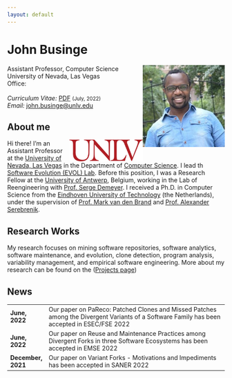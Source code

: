 ```yaml
---
layout: default
---
```


# John Businge
Assistant Professor, Computer Science <a href="/images/john.jpeg" target="_blank"><img src="/images/john.jpeg" alt="John Businge" style="width:190px;height:190px;" align="right"></a> <br>
University of Nevada, Las Vegas <br>[]()
Office:  <br>
<br>
<em>Curriculum Vitae: </em><a href="/files/John_Businge_CV.pdf" target="_blank">PDF</a>  <small>(July, 2022)</small> <br>
<em>Email: </em><a href="mailto:john.businge@unlv.edu">john.businge@unlv.edu</a> <br>

<!--<hr width="600px"> -->

## About me
<a href="https://unlv.edu/" target="_blank"><img src="images/UNLV.jpeg" alt="UNLV" style="width:170px;" align="right"></a>

Hi there! I’m an Assistant Professor at the [University of Nevada, Las Vegas](https://www.unlv.edu/) in the Department of [Computer Science](https://www.unlv.edu/cs). I lead th [Software Evolution (EVOL) Lab](https://johnxu21.github.io/businge/evol/).
Before this position, I was a Research Fellow at the [University of Antwerp](https://www.uantwerpen.be/en/), Belgium, working in the Lab of Reengineering with [Prof. Serge Demeyer](https://www.uantwerpen.be/en/staff/serge-demeyer/). I received a Ph.D. in Computer Science from the [Eindhoven University of Technology](https://www.tue.nl/en/) (the Netherlands), under the supervision of [Prof. Mark van den Brand](https://www.tue.nl/en/research/researchers/mark-van-den-brand/) and [Prof. Alexander Serebrenik](https://www.win.tue.nl/~aserebre/). 


## Research Works

<!--p align="justify" style="max-width:800px"-->
My research focuses on mining software repositories, software analytics, software maintenance, and evolution, clone detection, program analysis, variability management, and empirical software engineering.
More about my research can be found on the (<a href="https://johnxu21.github.io/evol/projects/" target="_blank">Projects page</a>)




## News
<!--<table style="white-space: nowrap;"> -->
<table>

<tr>
	<td width="75"><b>June, 2022</b></td>
	<td> Our paper on PaReco: Patched Clones and Missed Patches among the Divergent Variants of a Software Family has been accepted in ESEC/FSE 2022 </td> 
</tr>

<tr>
	<td width="75"><b>June, 2022</b></td>
	<td> Our paper on Reuse and Maintenance Practices among Divergent Forks in three Software Ecosystems has been accepted in EMSE 2022 </td> 
</tr>

<tr>
	<td width="75"><b>December, 2021</b></td>
	<td> Our paper on Variant Forks - Motivations and Impediments has been accepted in SANER 2022 </td> 
</tr>
</table>